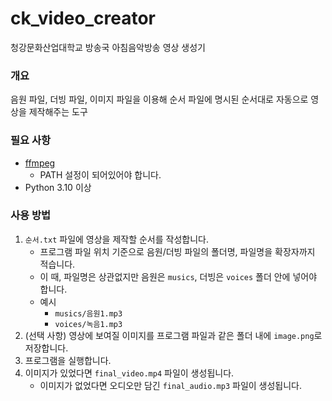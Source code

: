 # ck_video_creator
청강문화산업대학교 방송국 아침음악방송 영상 생성기

### 개요
음원 파일, 더빙 파일, 이미지 파일을 이용해 순서 파일에 명시된 순서대로 자동으로 영상을 제작해주는 도구

### 필요 사항

- [ffmpeg](https://ffmpeg.org/)
  - PATH 설정이 되어있어야 합니다.
- Python 3.10 이상

### 사용 방법

1. `순서.txt` 파일에 영상을 제작할 순서를 작성합니다.
   - 프로그램 파일 위치 기준으로 음원/더빙 파일의 폴더명, 파일명을 확장자까지 적습니다.
   - 이 때, 파일명은 상관없지만 음원은 `musics`, 더빙은 `voices` 폴더 안에 넣어야 합니다.
   - 예시
     - `musics/음원1.mp3`
     - `voices/녹음1.mp3`
2. (선택 사항) 영상에 보여질 이미지를 프로그램 파일과 같은 폴더 내에 `image.png`로 저장합니다.
3. 프로그램을 실행합니다.
4. 이미지가 있었다면 `final_video.mp4` 파일이 생성됩니다.
   - 이미지가 없었다면 오디오만 담긴 `final_audio.mp3` 파일이 생성됩니다.

